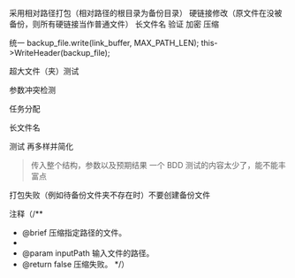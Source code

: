 采用相对路径打包（相对路径的根目录为备份目录）
硬链接修改（原文件在没被备份，则所有硬链接当作普通文件）
长文件名
验证
加密
压缩

统一
backup_file.write(link_buffer, MAX_PATH_LEN);
this->WriteHeader(backup_file);

超大文件（夹）测试

参数冲突检测

任务分配

长文件名

测试 再多样并简化
> 传入整个结构，参数以及预期结果
> 一个 BDD 测试的内容太少了，能不能丰富点

打包失败（例如待备份文件夹不存在时）不要创建备份文件

注释（/**
 * @brief 压缩指定路径的文件。
 * 
 * @param inputPath 输入文件的路径。
 * @return false 压缩失败。
 */）